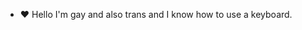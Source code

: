 - ❤️ Hello I'm gay and also trans and I know how to use a keyboard.

<!---
FreyjaKitty/FreyjaKitty is a ✨ special ✨ repository because its `README.md` (this file) appears on your GitHub profile.
You can click the Preview link to take a look at your changes.
--->
